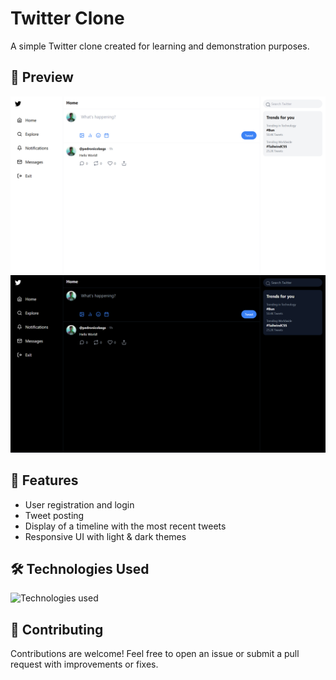 # Twitter Clone
A simple Twitter clone created for learning and demonstration purposes.

## 📸 Preview
<p align="center">
<img src="assets/images/preview.png" alt="Preview Light Theme" width="700"/>
<img src="assets/images/previewdark.png" alt="Preview Dark Theme" width="700"/>
</p>

## 🚀 Features
- User registration and login
- Tweet posting
- Display of a timeline with the most recent tweets
- Responsive UI with light & dark themes

## 🛠️ Technologies Used
![Technologies used](https://skillicons.dev/icons?i=php,mysql,tailwind,bun)

## 🤝 Contributing
Contributions are welcome! Feel free to open an issue or submit a pull request with improvements or fixes.
